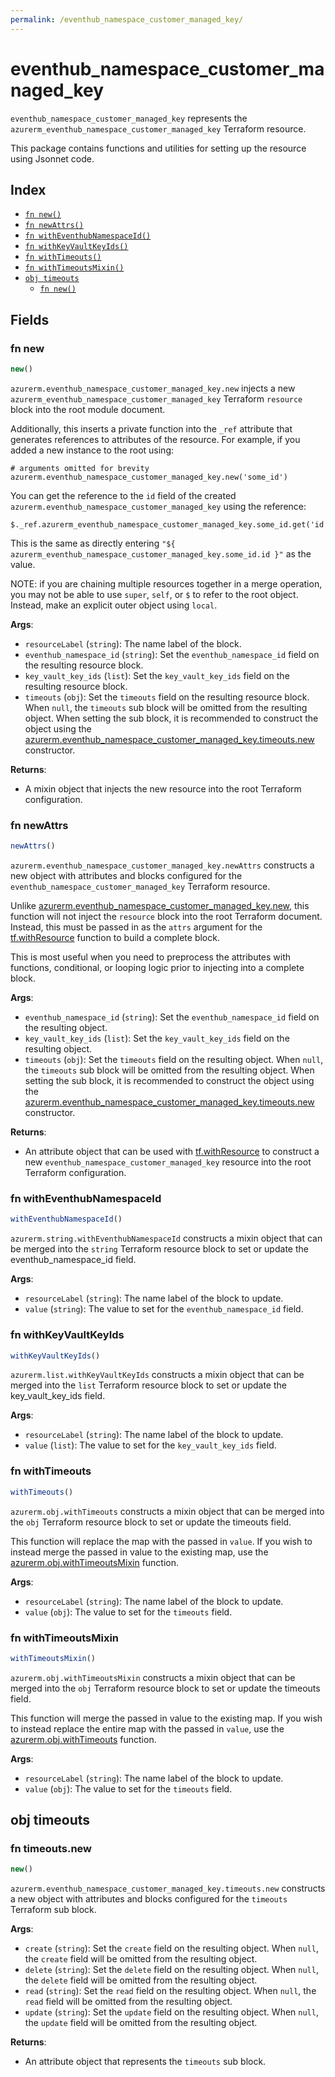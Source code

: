 ```yaml
---
permalink: /eventhub_namespace_customer_managed_key/
---
```


# eventhub_namespace_customer_managed_key

`eventhub_namespace_customer_managed_key` represents the `azurerm_eventhub_namespace_customer_managed_key` Terraform resource.



This package contains functions and utilities for setting up the resource using Jsonnet code.


## Index

* [`fn new()`](#fn-new)
* [`fn newAttrs()`](#fn-newattrs)
* [`fn withEventhubNamespaceId()`](#fn-witheventhubnamespaceid)
* [`fn withKeyVaultKeyIds()`](#fn-withkeyvaultkeyids)
* [`fn withTimeouts()`](#fn-withtimeouts)
* [`fn withTimeoutsMixin()`](#fn-withtimeoutsmixin)
* [`obj timeouts`](#obj-timeouts)
  * [`fn new()`](#fn-timeoutsnew)

## Fields

### fn new

```ts
new()
```


`azurerm.eventhub_namespace_customer_managed_key.new` injects a new `azurerm_eventhub_namespace_customer_managed_key` Terraform `resource`
block into the root module document.

Additionally, this inserts a private function into the `_ref` attribute that generates references to attributes of the
resource. For example, if you added a new instance to the root using:

    # arguments omitted for brevity
    azurerm.eventhub_namespace_customer_managed_key.new('some_id')

You can get the reference to the `id` field of the created `azurerm.eventhub_namespace_customer_managed_key` using the reference:

    $._ref.azurerm_eventhub_namespace_customer_managed_key.some_id.get('id')

This is the same as directly entering `"${ azurerm_eventhub_namespace_customer_managed_key.some_id.id }"` as the value.

NOTE: if you are chaining multiple resources together in a merge operation, you may not be able to use `super`, `self`,
or `$` to refer to the root object. Instead, make an explicit outer object using `local`.

**Args**:
  - `resourceLabel` (`string`): The name label of the block.
  - `eventhub_namespace_id` (`string`): Set the `eventhub_namespace_id` field on the resulting resource block.
  - `key_vault_key_ids` (`list`): Set the `key_vault_key_ids` field on the resulting resource block.
  - `timeouts` (`obj`): Set the `timeouts` field on the resulting resource block. When `null`, the `timeouts` sub block will be omitted from the resulting object. When setting the sub block, it is recommended to construct the object using the [azurerm.eventhub_namespace_customer_managed_key.timeouts.new](#fn-timeoutsnew) constructor.

**Returns**:
- A mixin object that injects the new resource into the root Terraform configuration.


### fn newAttrs

```ts
newAttrs()
```


`azurerm.eventhub_namespace_customer_managed_key.newAttrs` constructs a new object with attributes and blocks configured for the `eventhub_namespace_customer_managed_key`
Terraform resource.

Unlike [azurerm.eventhub_namespace_customer_managed_key.new](#fn-new), this function will not inject the `resource`
block into the root Terraform document. Instead, this must be passed in as the `attrs` argument for the
[tf.withResource](https://github.com/tf-libsonnet/core/tree/main/docs#fn-withresource) function to build a complete block.

This is most useful when you need to preprocess the attributes with functions, conditional, or looping logic prior to
injecting into a complete block.

**Args**:
  - `eventhub_namespace_id` (`string`): Set the `eventhub_namespace_id` field on the resulting object.
  - `key_vault_key_ids` (`list`): Set the `key_vault_key_ids` field on the resulting object.
  - `timeouts` (`obj`): Set the `timeouts` field on the resulting object. When `null`, the `timeouts` sub block will be omitted from the resulting object. When setting the sub block, it is recommended to construct the object using the [azurerm.eventhub_namespace_customer_managed_key.timeouts.new](#fn-timeoutsnew) constructor.

**Returns**:
  - An attribute object that can be used with [tf.withResource](https://github.com/tf-libsonnet/core/tree/main/docs#fn-withresource) to construct a new `eventhub_namespace_customer_managed_key` resource into the root Terraform configuration.


### fn withEventhubNamespaceId

```ts
withEventhubNamespaceId()
```

`azurerm.string.withEventhubNamespaceId` constructs a mixin object that can be merged into the `string`
Terraform resource block to set or update the eventhub_namespace_id field.



**Args**:
  - `resourceLabel` (`string`): The name label of the block to update.
  - `value` (`string`): The value to set for the `eventhub_namespace_id` field.


### fn withKeyVaultKeyIds

```ts
withKeyVaultKeyIds()
```

`azurerm.list.withKeyVaultKeyIds` constructs a mixin object that can be merged into the `list`
Terraform resource block to set or update the key_vault_key_ids field.



**Args**:
  - `resourceLabel` (`string`): The name label of the block to update.
  - `value` (`list`): The value to set for the `key_vault_key_ids` field.


### fn withTimeouts

```ts
withTimeouts()
```

`azurerm.obj.withTimeouts` constructs a mixin object that can be merged into the `obj`
Terraform resource block to set or update the timeouts field.

This function will replace the map with the passed in `value`. If you wish to instead merge the
passed in value to the existing map, use the [azurerm.obj.withTimeoutsMixin](TODO) function.

**Args**:
  - `resourceLabel` (`string`): The name label of the block to update.
  - `value` (`obj`): The value to set for the `timeouts` field.


### fn withTimeoutsMixin

```ts
withTimeoutsMixin()
```

`azurerm.obj.withTimeoutsMixin` constructs a mixin object that can be merged into the `obj`
Terraform resource block to set or update the timeouts field.

This function will merge the passed in value to the existing map. If you wish
to instead replace the entire map with the passed in `value`, use the [azurerm.obj.withTimeouts](TODO)
function.


**Args**:
  - `resourceLabel` (`string`): The name label of the block to update.
  - `value` (`obj`): The value to set for the `timeouts` field.


## obj timeouts



### fn timeouts.new

```ts
new()
```


`azurerm.eventhub_namespace_customer_managed_key.timeouts.new` constructs a new object with attributes and blocks configured for the `timeouts`
Terraform sub block.



**Args**:
  - `create` (`string`): Set the `create` field on the resulting object. When `null`, the `create` field will be omitted from the resulting object.
  - `delete` (`string`): Set the `delete` field on the resulting object. When `null`, the `delete` field will be omitted from the resulting object.
  - `read` (`string`): Set the `read` field on the resulting object. When `null`, the `read` field will be omitted from the resulting object.
  - `update` (`string`): Set the `update` field on the resulting object. When `null`, the `update` field will be omitted from the resulting object.

**Returns**:
  - An attribute object that represents the `timeouts` sub block.

